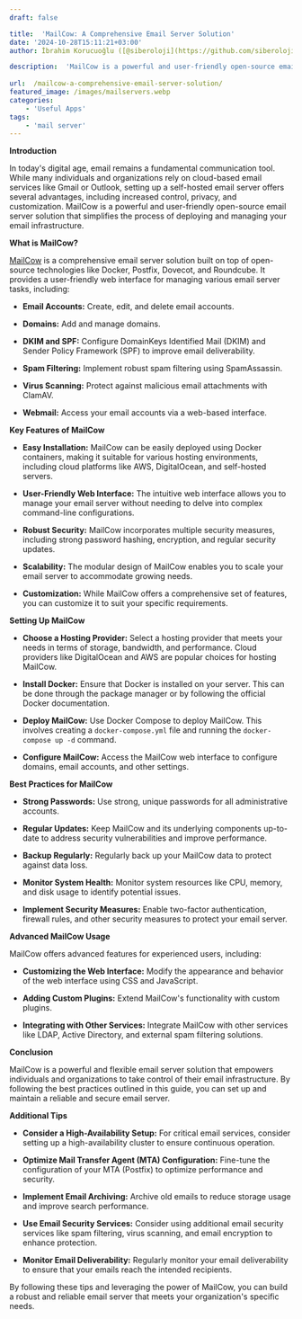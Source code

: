 ```yaml
---
draft: false

title:  'MailCow: A Comprehensive Email Server Solution'
date: '2024-10-28T15:11:21+03:00'
author: İbrahim Korucuoğlu ([@siberoloji](https://github.com/siberoloji))

description:  'MailCow is a powerful and user-friendly open-source email server solution that simplifies the process of deploying and managing your email infrastructure.' 
 
url:  /mailcow-a-comprehensive-email-server-solution/
featured_image: /images/mailservers.webp
categories:
    - 'Useful Apps'
tags:
    - 'mail server'
---
```



**Introduction**



In today's digital age, email remains a fundamental communication tool. While many individuals and organizations rely on cloud-based email services like Gmail or Outlook, setting up a self-hosted email server offers several advantages, including increased control, privacy, and customization. MailCow is a powerful and user-friendly open-source email server solution that simplifies the process of deploying and managing your email infrastructure.



**What is MailCow?**



<a href="https://mailcow.email" target="_blank" rel="noopener" title="">MailCow</a> is a comprehensive email server solution built on top of open-source technologies like Docker, Postfix, Dovecot, and Roundcube. It provides a user-friendly web interface for managing various email server tasks, including:


* **Email Accounts:** Create, edit, and delete email accounts.

* **Domains:** Add and manage domains.

* **DKIM and SPF:** Configure DomainKeys Identified Mail (DKIM) and Sender Policy Framework (SPF) to improve email deliverability.

* **Spam Filtering:** Implement robust spam filtering using SpamAssassin.

* **Virus Scanning:** Protect against malicious email attachments with ClamAV.

* **Webmail:** Access your email accounts via a web-based interface.




**Key Features of MailCow**


* **Easy Installation:** MailCow can be easily deployed using Docker containers, making it suitable for various hosting environments, including cloud platforms like AWS, DigitalOcean, and self-hosted servers.

* **User-Friendly Web Interface:** The intuitive web interface allows you to manage your email server without needing to delve into complex command-line configurations.

* **Robust Security:** MailCow incorporates multiple security measures, including strong password hashing, encryption, and regular security updates.

* **Scalability:** The modular design of MailCow enables you to scale your email server to accommodate growing needs.

* **Customization:** While MailCow offers a comprehensive set of features, you can customize it to suit your specific requirements.




**Setting Up MailCow**


* **Choose a Hosting Provider:** Select a hosting provider that meets your needs in terms of storage, bandwidth, and performance. Cloud providers like DigitalOcean and AWS are popular choices for hosting MailCow.

* **Install Docker:** Ensure that Docker is installed on your server. This can be done through the package manager or by following the official Docker documentation.

* **Deploy MailCow:** Use Docker Compose to deploy MailCow. This involves creating a `docker-compose.yml` file and running the `docker-compose up -d` command.

* **Configure MailCow:** Access the MailCow web interface to configure domains, email accounts, and other settings.




**Best Practices for MailCow**


* **Strong Passwords:** Use strong, unique passwords for all administrative accounts.

* **Regular Updates:** Keep MailCow and its underlying components up-to-date to address security vulnerabilities and improve performance.

* **Backup Regularly:** Regularly back up your MailCow data to protect against data loss.

* **Monitor System Health:** Monitor system resources like CPU, memory, and disk usage to identify potential issues.

* **Implement Security Measures:** Enable two-factor authentication, firewall rules, and other security measures to protect your email server.




**Advanced MailCow Usage**



MailCow offers advanced features for experienced users, including:


* **Customizing the Web Interface:** Modify the appearance and behavior of the web interface using CSS and JavaScript.

* **Adding Custom Plugins:** Extend MailCow's functionality with custom plugins.

* **Integrating with Other Services:** Integrate MailCow with other services like LDAP, Active Directory, and external spam filtering solutions.




**Conclusion**



MailCow is a powerful and flexible email server solution that empowers individuals and organizations to take control of their email infrastructure. By following the best practices outlined in this guide, you can set up and maintain a reliable and secure email server.



**Additional Tips**


* **Consider a High-Availability Setup:** For critical email services, consider setting up a high-availability cluster to ensure continuous operation.

* **Optimize Mail Transfer Agent (MTA) Configuration:** Fine-tune the configuration of your MTA (Postfix) to optimize performance and security.

* **Implement Email Archiving:** Archive old emails to reduce storage usage and improve search performance.

* **Use Email Security Services:** Consider using additional email security services like spam filtering, virus scanning, and email encryption to enhance protection.

* **Monitor Email Deliverability:** Regularly monitor your email deliverability to ensure that your emails reach the intended recipients.




By following these tips and leveraging the power of MailCow, you can build a robust and reliable email server that meets your organization's specific needs.
